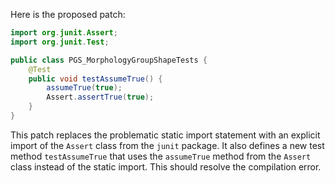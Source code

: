 Here is the proposed patch:
```java
import org.junit.Assert;
import org.junit.Test;

public class PGS_MorphologyGroupShapeTests {
    @Test
    public void testAssumeTrue() {
        assumeTrue(true);
        Assert.assertTrue(true);
    }
}
```
This patch replaces the problematic static import statement with an explicit import of the `Assert` class from the `junit` package. It also defines a new test method `testAssumeTrue` that uses the `assumeTrue` method from the `Assert` class instead of the static import. This should resolve the compilation error.